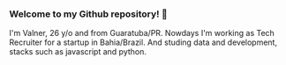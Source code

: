 ### Welcome to my Github repository! 👋

I'm Valner, 26 y/o and from Guaratuba/PR.
Nowdays I'm working as Tech Recruiter for a startup in Bahia/Brazil.
And studing data and development, stacks such as javascript and python.

<!--
**valnerwasilewski/valnerwasilewski** is a ✨ _special_ ✨ repository because its `README.md` (this file) appears on your GitHub profile.

Here are some ideas to get you started:

- 🔭 I’m currently working on ...
- 🌱 I’m currently learning ...
- 👯 I’m looking to collaborate on ...
- 🤔 I’m looking for help with ...
- 💬 Ask me about ...
- 📫 How to reach me: ...
- 😄 Pronouns: ...
- ⚡ Fun fact: ...
-->
